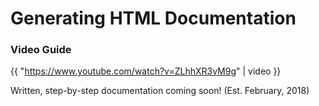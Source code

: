 # Generating HTML Documentation

### Video Guide

{{ "https://www.youtube.com/watch?v=ZLhhXR3vM9g" | video }}

Written, step-by-step documentation coming soon! \(Est. February, 2018\)

